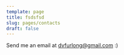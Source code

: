 ```yaml
---
template: page
title: fsdsfsd
slug: pages/contacts
draft: false
---
```

Send me an email at dvfurlong@gmail.com :)
